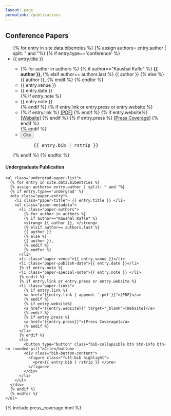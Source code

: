 ```yaml
---
layout: page
permalink: /publications
---
```


<div class="publication-list container">
  <div class="conference-papers">
    <h2>Conference Papers</h2>
    <ul class="conference-paper-list">
      {% for entry in site.data.bibentries %}
      {% assign authors= entry.author | split: " and "%}
      {% if entry.type=='conference' %}
      <div class="paper-entry">
        <li class="paper-title"> {{ entry.title }} </li>
        <ul class="paper-metadata">
          <li class="paper-authors">
            {% for author in authors %}
            {% if author=="Kaushal Kafle" %}
            <strong> {{ author }}, </strong>
            {% elsif author== authors.last %}
            {{ author }}
            {% else %}
            {{ author }},
            {% endif %}
            {% endfor %}
          </li>
          <li class="paper-venue">{{ entry.venue }}</li>
          <li class="paper-publish-date">{{ entry.date }}</li>
          {% if entry.note %}
          <li class="paper-special-note">{{ entry.note }} </li>
          {% endif %}
          {% if entry.link or entry.press or entry.website %}
          <li class="paper-links">
            {% if entry.link %}
            <a href="{{entry.link | append: '.pdf'}}">[PDF]</a>
            {% endif %}
            {% if entry.website%}
            <a href="{{entry.website}}" target="_blank">[Website]</a>
            {% endif %}
            {% if entry.press %}
            <a href="{{entry.press}}">[Press Coverage]</a>
            {% endif %}
          </li>
          {% endif %}
          <li class="bibtex">
            <button type="button" class="bib-collapsible btn btn-info btn-sm rounded-pill">Cite</button>
            <div class="bib-button-content">
              <figure class="full-bib highlight">
                <pre>{{ entry.bib | rstrip }} </pre>
              </figure>
            </div>
          </li>
        </ul>
      </div>
      {% endif %}
      {% endfor %}
    </ul>
  </div>

  <div class="other-publications">
    <h4>Undergraduate Publication</h4>

    <ul class="undergrad-paper-list">
      {% for entry in site.data.bibentries %}
      {% assign authors= entry.author | split: " and "%}
      {% if entry.type=='undergrad' %}
      <div class="paper-entry">
        <li class="paper-title"> {{ entry.title }} </li>
        <ul class="paper-metadata">
          <li class="paper-authors">
            {% for author in authors %}
            {% if author=="Kaushal Kafle" %}
            <strong> {{ author }}, </strong>
            {% elsif author== authors.last %}
            {{ author }}
            {% else %}
            {{ author }},
            {% endif %}
            {% endfor %}
          </li>
          <li class="paper-venue">{{ entry.venue }}</li>
          <li class="paper-publish-date">{{ entry.date }}</li>
          {% if entry.note %}
          <li class="paper-special-note">{{ entry.note }} </li>
          {% endif %}
          {% if entry.link or entry.press or entry.website %}
          <li class="paper-links">
            {% if entry.link %}
            <a href="{{entry.link | append: '.pdf'}}">[PDF]</a>
            {% endif %}
            {% if entry.website%}
            <a href="{{entry.website}}" target="_blank">[Website]</a>
            {% endif %}
            {% if entry.press %}
            <a href="{{entry.press}}">[Press Coverage]</a>
            {% endif %}
          </li>
          {% endif %}
          <li>
            <button type="button" class="bib-collapsible btn btn-info btn-sm rounded-pill">Cite</button>
            <div class="bib-button-content">
              <figure class="full-bib highlight">
                <pre>{{ entry.bib | rstrip }} </pre>
              </figure>
            </div>
          </li>
        </ul>
      </div>
      {% endif %}
      {% endfor %}
    </ul>
  </div>

  {% include press_coverage.html %}
</div>

<script type="text/javascript" src="assets/js/collapsiblebib.js">
</script>
